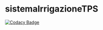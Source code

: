 # sistemaIrrigazioneTPS
[![Codacy Badge](https://api.codacy.com/project/badge/Grade/f9f4046fc0d848e188edb816e3b0478c)](https://app.codacy.com/manual/manuelgazza/sistemaIrrigazioneTPS?utm_source=github.com&utm_medium=referral&utm_content=manuelgazza/sistemaIrrigazioneTPS&utm_campaign=Badge_Grade_Settings)